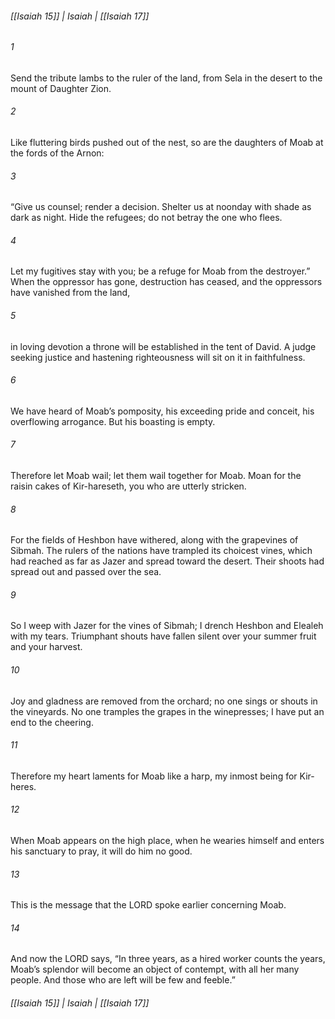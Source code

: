 ###### [[Isaiah 15]] | Isaiah | [[Isaiah 17]]

###### 1
Send the tribute lambs to the ruler of the land, from Sela in the desert to the mount of Daughter Zion.
###### 2
Like fluttering birds pushed out of the nest, so are the daughters of Moab at the fords of the Arnon:
###### 3
“Give us counsel; render a decision. Shelter us at noonday with shade as dark as night. Hide the refugees; do not betray the one who flees.
###### 4
Let my fugitives stay with you; be a refuge for Moab from the destroyer.” When the oppressor has gone, destruction has ceased, and the oppressors have vanished from the land,
###### 5
in loving devotion a throne will be established in the tent of David. A judge seeking justice and hastening righteousness will sit on it in faithfulness.
###### 6
We have heard of Moab’s pomposity, his exceeding pride and conceit, his overflowing arrogance. But his boasting is empty.
###### 7
Therefore let Moab wail; let them wail together for Moab. Moan for the raisin cakes of Kir-hareseth, you who are utterly stricken.
###### 8
For the fields of Heshbon have withered, along with the grapevines of Sibmah. The rulers of the nations have trampled its choicest vines, which had reached as far as Jazer and spread toward the desert. Their shoots had spread out and passed over the sea.
###### 9
So I weep with Jazer for the vines of Sibmah; I drench Heshbon and Elealeh with my tears. Triumphant shouts have fallen silent over your summer fruit and your harvest.
###### 10
Joy and gladness are removed from the orchard; no one sings or shouts in the vineyards. No one tramples the grapes in the winepresses; I have put an end to the cheering.
###### 11
Therefore my heart laments for Moab like a harp, my inmost being for Kir-heres.
###### 12
When Moab appears on the high place, when he wearies himself and enters his sanctuary to pray, it will do him no good.
###### 13
This is the message that the LORD spoke earlier concerning Moab.
###### 14
And now the LORD says, “In three years, as a hired worker counts the years, Moab’s splendor will become an object of contempt, with all her many people. And those who are left will be few and feeble.”

###### [[Isaiah 15]] | Isaiah | [[Isaiah 17]]
